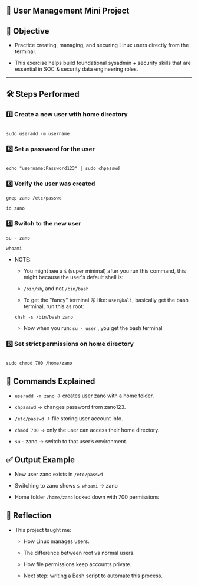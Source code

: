 ## 👤 User Management Mini Project 

## 📌 Objective  

- Practice creating, managing, and securing Linux users directly from the terminal.  

- This exercise helps build foundational sysadmin + security skills that are essential in SOC & security data engineering roles.  

---

## 🛠️ Steps Performed

### 1️⃣ Create a new user with home directory

```

sudo useradd -m username

```

### 2️⃣ Set a password for the user

```

echo "username:Password123" | sudo chpasswd

```

### 3️⃣ Verify the user was created

```
grep zano /etc/passwd

id zano

```

### 4️⃣ Switch to the new user

```
su - zano

whoami

```
- NOTE: 
    - You might see a ``` $ ``` (super minimal) after you run this command, this might because the user's default shell is:

    -  ``` /bin/sh ```, and not ```/bin/bash ```

    - To get the "fancy" terminal 😜 like: ```user@kali```, basically get the bash terminal, run this as root:

    ``` chsh -s /bin/bash zano ```

    - Now when you run: ``` su - user ``` , you get the bash terminal
    

### 5️⃣ Set strict permissions on home directory

```

sudo chmod 700 /home/zano

```


## 📂 Commands Explained

- ``` useradd -m zano ``` → creates user zano with a home folder.

- ``` chpasswd ``` → changes password from zano123.

- ``` /etc/passwd ``` → file storing user account info.

- ``` chmod 700 ``` → only the user can access their home directory.

- ``` su ``` - zano → switch to that user’s environment.


## ✅ Output Example

- New user zano exists in ``` /etc/passwd ```

- Switching to zano shows ``` $ whoami ``` → zano

- Home folder ``` /home/zano ``` locked down with 700 permissions


## 🚀 Reflection

- This project taught me:

    - How Linux manages users.

    - The difference between root vs normal users.

    - How file permissions keep accounts private.

    - Next step: writing a Bash script to automate this process.
